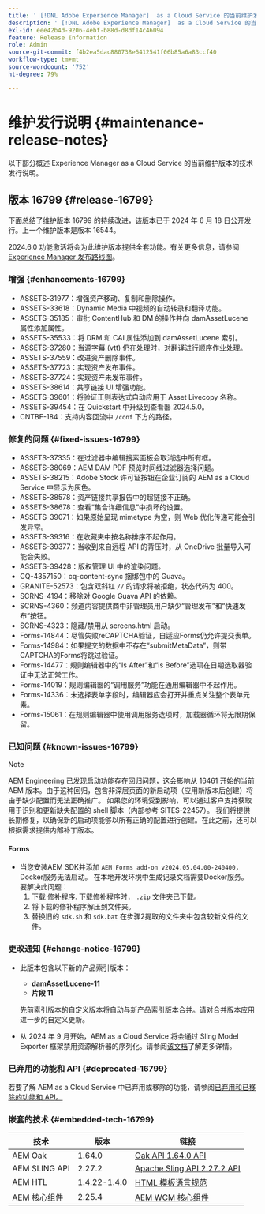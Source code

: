 ```yaml
---
title: ' [!DNL Adobe Experience Manager]  as a Cloud Service 的当前维护发行说明。'
description: ' [!DNL Adobe Experience Manager]  as a Cloud Service 的当前维护发行说明。'
exl-id: eee42b4d-9206-4ebf-b88d-d8df14c46094
feature: Release Information
role: Admin
source-git-commit: f4b2ea5dac880738e6412541f06b85a6a83ccf40
workflow-type: tm+mt
source-wordcount: '752'
ht-degree: 79%

---
```


# 维护发行说明 {#maintenance-release-notes}

以下部分概述 Experience Manager as a Cloud Service 的当前维护版本的技术发行说明。

## 版本 16799 {#release-16799}

下面总结了维护版本 16799 的持续改进，该版本已于 2024 年 6 月 18 日公开发行。上一个维护版本是版本 16544。

2024.6.0 功能激活将会为此维护版本提供全套功能。有关更多信息，请参阅 [Experience Manager 发布路线图](https://experienceleague.adobe.com/zh-hans/docs/experience-manager-release-information/aem-release-updates/update-releases-roadmap)。

### 增强 {#enhancements-16799}

* ASSETS-31977：增强资产移动、复制和删除操作。
* ASSETS-33618：Dynamic Media 中视频的自动转录和翻译功能。
* ASSETS-35185：审批 ContentHub 和 DM 的操作并向 damAssetLucene 属性添加属性。
* ASSETS-35533：将 DRM 和 CAI 属性添加到 damAssetLucene 索引。
* ASSETS-37280：当源字幕 (vtt) 仍在处理时，对翻译进行顺序作业处理。
* ASSETS-37559：改进资产删除事件。
* ASSETS-37723：实现资产发布事件。
* ASSETS-37724：实现资产未发布事件。
* ASSETS-38614：共享链接 UI 增强功能。
* ASSETS-39601：将验证正则表达式自动应用于 Asset Livecopy 名称。
* ASSETS-39454：在 Quickstart 中升级到查看器 2024.5.0。
* CNTBF-184：支持内容回流中 `/conf` 下方的路径。

### 修复的问题 {#fixed-issues-16799}

* ASSETS-37335：在过滤器中编辑搜索面板会取消选中所有框。
* ASSETS-38069：AEM DAM PDF 预览时间线过滤器选择问题。
* ASSETS-38215：Adobe Stock 许可证按钮在企业订阅的 AEM as a Cloud Service 中显示为灰色。
* ASSETS-38578：资产链接共享报告中的超链接不正确。
* ASSETS-38678：查看“集合详细信息”中损坏的设置。
* ASSETS-39071：如果原始呈现 mimetype 为空，则 Web 优化传递可能会引发异常。
* ASSETS-39316：在收藏夹中按名称排序不起作用。
* ASSETS-39377：当收到来自远程 API 的背压时，从 OneDrive 批量导入可能会失败。
* ASSETS-39428：版权管理 UI 中的渲染问题。
* CQ-4357150：cq-content-sync 捆绑包中的 Guava。
* GRANITE-52573：包含双斜杠 `//` 的请求将被拒绝，状态代码为 400。
* SCRNS-4194：移除对 Google Guava API 的依赖。
* SCRNS-4360：频道内容提供商中非管理员用户缺少“管理发布”和“快速发布”按钮。
* SCRNS-4323：隐藏/禁用从 screens.html 启动。
* Forms-14844：尽管失败reCAPTCHA验证，自适应Forms仍允许提交表单。
* Forms-14984：如果提交的数据中不存在“submitMetaData”，则带CAPTCHA的Forms将跳过验证。
* Forms-14477：规则编辑器中的“Is After”和“Is Before”选项在日期选取器验证中无法正常工作。
* Forms-14019：规则编辑器的“调用服务”功能在通用编辑器中不起作用。
* Forms-14336：未选择表单字段时，编辑器应会打开并重点关注整个表单元素。
* Forms-15061：在规则编辑器中使用调用服务选项时，加载器循环将无限期保留。

### 已知问题 {#known-issues-16799}

>[!NOTE]
> AEM Engineering 已发现启动功能存在回归问题，这会影响从 16461 开始的当前 AEM 版本。由于这种回归，包含非深层页面的新启动项（应用新版本后创建）将由于缺少配置而无法正确推广。
> 如果您的环境受到影响，可以通过客户支持获取用于识别和更新缺失配置的 shell 脚本（内部参考 SITES-22457）。
> 我们将提供长期修复，以确保新的启动项能够以所有正确的配置进行创建。在此之前，还可以根据需求提供内部补丁版本。

#### Forms

* 当您安装AEM SDK并添加 `AEM Forms add-on v2024.05.04.00-240400`，Docker服务无法启动。 在本地开发环境中生成记录文档需要Docker服务。 要解决此问题：
   1. 下载 [修补程序](/help/forms/assets/sdk_hotfix.zip). 下载修补程序时， `.zip` 文件夹已下载。
   1. 将下载的修补程序解压到文件夹。
   1. 替换旧的 `sdk.sh` 和 `sdk.bat` 在步骤2提取的文件夹中包含较新文件的文件。

### 更改通知 {#change-notice-16799}

* 此版本包含以下新的产品索引版本：
   * **damAssetLucene-11**
   * **片段 11**

  先前索引版本的自定义版本将自动与新产品索引版本合并。请对合并版本应用进一步的自定义更新。

* 从 2024 年 9 月开始，AEM as a Cloud Service 将会通过 Sling Model Exporter 框架禁用资源解析器的序列化。请参阅[该文档](/help/implementing/developing/hybrid/disallow-the-serialization-of-resourceresolvers-via-sling-model-exporter.md)了解更多详情。

### 已弃用的功能和 API {#deprecated-16799}

若要了解 AEM as a Cloud Service 中已弃用或移除的功能，请参阅[已弃用和已移除的功能和 API。](/help/release-notes/deprecated-removed-features.md)

### 嵌套的技术 {#embedded-tech-16799}

| 技术 | 版本 | 链接 |
|---|---|---|
| AEM Oak | 1.64.0 | [Oak API 1.64.0 API](https://www.javadoc.io/doc/org.apache.jackrabbit/oak-api/1.64.0/index.html) |
| AEM SLING API | 2.27.2 | [Apache Sling API 2.27.2 API](https://www.javadoc.io/doc/org.apache.sling/org.apache.sling.api/latest/index.html) |
| AEM HTL | 1.4.22-1.4.0 | [HTML 模板语言规范](https://github.com/adobe/htl-spec) |
| AEM 核心组件 | 2.25.4 | [AEM WCM 核心组件](https://github.com/adobe/aem-core-wcm-components) |
